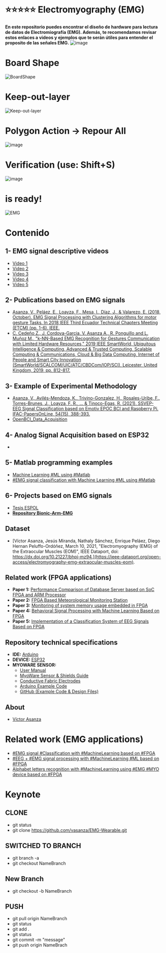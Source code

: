 # ⭐⭐⭐⭐⭐ Electromyography (EMG)
**En este repositorio puedes encontrar el diseño de hardware para lectura de datos de Electromiografía (EMG). Además, te recomendamos revisar estos enlaces a videos y ejemplos que te serán útiles para entender el proposito de las señales EMG.**
![image](https://user-images.githubusercontent.com/12642226/130822098-358c494d-9e2c-4d9f-90cf-2cf651de3a7d.png)

# Board Shape
![BoardShape](https://user-images.githubusercontent.com/12642226/130655442-c3f821e9-4229-4164-b2f0-26a11ce1cb3b.png)
# Keep-out-layer
![Keep-out-layer](https://user-images.githubusercontent.com/12642226/130655492-6c86943e-316e-445e-9294-b612c161f426.png)
# Polygon Action -> Repour All
![image](https://user-images.githubusercontent.com/12642226/131151985-c3abd9c0-5c7f-4072-8646-9ef61303c02f.png)
# Verification (use: Shift+S)
![image](https://user-images.githubusercontent.com/12642226/130656780-6d9da874-7362-4886-af2e-12d53c85605c.png)
# is ready!
![EMG](https://user-images.githubusercontent.com/12642226/130655623-b489c470-55d8-461a-a40c-9fdc25498eb5.PNG)

# Contenido
## 1- EMG signal descriptive videos
- [Video 1](https://emg-lab.blogspot.com/2022/03/electromiografia.html)
- [Video 2](https://emg-lab.blogspot.com/2022/03/emg-electromyography-in-biomechanics.html)
- [Video 3](https://emg-lab.blogspot.com/2022/03/emg-and-action-potentials.html)
- [Video 4](https://emg-lab.blogspot.com/2022/03/emg-ii-electromyography-ii-muscle.html)
- [Video 5](https://emg-lab.blogspot.com/2022/03/electromyography-emg-basics-muscle.html)

## 2- Publications based on EMG signals
- [Asanza, V., Peláez, E., Loayza, F., Mesa, I., Díaz, J., & Valarezo, E. (2018, October). EMG Signal Processing with Clustering Algorithms for motor gesture Tasks. In 2018 IEEE Third Ecuador Technical Chapters Meeting (ETCM) (pp. 1-6). IEEE.](https://ieeexplore.ieee.org/abstract/document/8580270)
- [C. Cedeño Z., J. Cordova-Garcia, V. Asanza A., R. Ponguillo and L. Muñoz M., "k-NN-Based EMG Recognition for Gestures Communication with Limited Hardware Resources," 2019 IEEE SmartWorld, Ubiquitous Intelligence & Computing, Advanced & Trusted Computing, Scalable Computing & Communications, Cloud & Big Data Computing, Internet of People and Smart City Innovation (SmartWorld/SCALCOM/UIC/ATC/CBDCom/IOP/SCI), Leicester, United Kingdom, 2019, pp. 812-817.](https://ieeexplore.ieee.org/document/9060290)

## 3- Example of Experimental Methodology
- [Asanza, V., Avilés-Mendoza, K., Trivino-Gonzalez, H., Rosales-Uribe, F., Torres-Brunes, J., Loayza, F. R., ... & Tinoco-Egas, R. (2021). SSVEP-EEG Signal Classification based on Emotiv EPOC BCI and Raspberry Pi. IFAC-PapersOnLine, 54(15), 388-393.](https://www.sciencedirect.com/science/article/pii/S240589632101692X?via%3Dihub)
- [OpenBCI_Data_Acquisition](https://github.com/Human-Machine-Interface/OpenBCI_Data_Acquisition)

## 4- Analog Signal Acquisition based on ESP32
- 

## 5- Matlab programming examples
- [Machine Learning #ML using #Matlab](https://vasanza.blogspot.com/2019/06/machine-learning-ml-using-matlab.html)
- [#EMG signal classification with Machine Learning #ML using #Matlab](https://vasanza.blogspot.com/2020/01/alphabet-letters-recognition-with.html)

## 6- Projects based on EMG signals
- [Tesis ESPOL](https://youtu.be/BtWI7uaIhds)
- [**Repository Bionic-Arm-EMG**](https://github.com/kaviles22/Bionic-Arm-EMG-)

## Dataset
- [Víctor Asanza, Jesús Miranda, Nathaly Sánchez, Enrique Peláez, Diego Hernan Peluffo-Ordóñez, March 10, 2021, "Electromyography (EMG) of the Extraocular Muscles (EOM)", IEEE Dataport, doi: https://dx.doi.org/10.21227/bhpj-mz94.](https://ieee-dataport.org/open-access/electromyography-emg-extraocular-muscles-eom).

## Related work (FPGA applications)
- **Paper 1:** [Performance Comparison of Database Server based on SoC FPGA and ARM Processor](https://ieeexplore.ieee.org/document/9647742)
- **Paper 2:** [FPGA Based Meteorological Monitoring Station](https://ieeexplore.ieee.org/abstract/document/9530151)
- **Paper 3:** [Monitoring of system memory usage embedded in FPGA](https://ieeexplore.ieee.org/abstract/document/9232863)
- **Paper 4:** [Behavioral Signal Processing with Machine Learning Based on FPGA](https://link.springer.com/chapter/10.1007%2F978-3-030-59194-6_17)
- **Paper 5:** [Implementation of a Classification System of EEG Signals Based on FPGA](https://ieeexplore.ieee.org/document/9096752)

## Repository technical specifications
- **IDE:** [Arduino](https://vasanza.blogspot.com/2021/10/practica-1-tsclab-initial-setups-and.html)
- **DEVICE:** [ESP32](https://vasanza.blogspot.com/2020/03/materia-desarrollo-de-prototipos.html)
- **MYOWARE SENSOR:**
  - [User Manual](https://cdn.sparkfun.com/assets/a/3/a/f/a/AT-04-001.pdf)
  - [MyoWare Sensor & Shields Guide](https://learn.sparkfun.com/tutorials/myoware-muscle-sensor-kit?_ga=2.109496709.1662346579.1648800911-1977687308.1648101270)
  - [Conductive Fabric Electrodes](http://www.advancertechnologies.com/2013/03/diy-conductive-fabric-electrodes.html)
  - [Arduino Example Code](https://cdn.sparkfun.com/assets/e/8/e/a/d/MyoWareSampleCode.zip)
  - [GitHub (Example Code & Design Files)](https://github.com/AdvancerTechnologies/MyoWare_MuscleSensor)

## About
- [Víctor Asanza](https://vasanza.blogspot.com/p/about-me.html)

# Related work (EMG applications)
- [#EMG signal #Classification with #MachineLearning based on #FPGA](https://vasanza.blogspot.com/2021/01/emg-signal-processing-with.html)
- [#EEG + #EMG signal processing with #MachineLearning #ML based on #FPGA](https://vasanza.blogspot.com/2021/03/eeg-emg-signal-processing-with.html)
- [Alphabet letters recognition with #MachineLearning using #EMG #MYO device based on #FPGA](https://vasanza.blogspot.com/2021/01/alphabet-letters-recognition-with.html)

# Keynote
## CLONE
- git status
- git clone https://github.com/vasanza/EMG-Wearable.git

## SWITCHED TO BRANCH
- git branch -a
- git checkout NameBranch

## New Branch
- git checkout -b NameBranch

## PUSH
- git pull origin NameBranch
- git status
- git add .
- git status
- git commit -m "message"
- git push origin NameBrach
